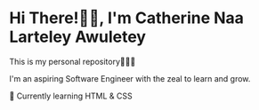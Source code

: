 # Hi There!👋🏾, I'm Catherine Naa Larteley Awuletey
This is my personal repository👩🏽‍💻

I'm an aspiring Software Engineer with the zeal to learn and grow. 

🌱 Currently learning HTML & CSS

